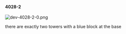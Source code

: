 #### 4028-2
![dev-4028-2-0.png](https://github.com/lil-lab/nlvr/raw/master/nlvr/dev/images/2/dev-4028-2-0.png "dev-4028-2-0.png")

there are exactly two towers with a blue block at the base